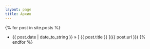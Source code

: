 ```yaml
---
layout: page
title: Архив
---
```

<head>
  <!-- CSS -->
  <link rel="stylesheet" href="/public/css/visual-git-guide.css">

</head>

{% for post in site.posts %}
  * {{ post.date | date_to_string }} &raquo; [ {{ post.title }} ]({{ post.url }})
{% endfor %}
